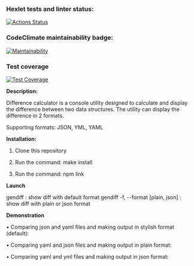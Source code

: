 ### Hexlet tests and linter status:
[![Actions Status](https://github.com/Developer2220/frontend-project-46/actions/workflows/hexlet-check.yml/badge.svg)](https://github.com/Developer2220/frontend-project-46/actions)

### CodeClimate maintainability badge:
[![Maintainability](https://api.codeclimate.com/v1/badges/93130a107a9b3d3a5d56/maintainability)](https://codeclimate.com/github/Developer2220/js-starter-project-46/maintainability)

### Test coverage
[![Test Coverage](https://api.codeclimate.com/v1/badges/5328c7cad9c24377d2d4/test_coverage)](https://codeclimate.com/github/Developer2220/frontend-project-46/test_coverage)

**Description:**

Difference calculator is a console utility designed to calculate and display the difference between two data structures. The utility can display the difference in 2 formats.

Supporting formats: JSON, YML, YAML

**Installation:**

1. Clone this repository

2. Run the command: make install

3. Run the command: npm link

**Launch**

gendiff <filepath1> <filepath2>: show diff with default format
gendiff -f, --format [plain, json] <filepath1> <filepath2>: show diff with plain or json format

**Demonstration**

• Comparing json and yaml files and making output in stylish format (default):

<!-- [![asciicast](https://asciinema.org/a/W7eEyo7B4uQwOv8euYOwyUryG.svg)](https://asciinema.org/a/W7eEyo7B4uQwOv8euYOwyUryG) -->

• Comparing yaml and json files and making output in plain format:


• Comparing yaml and yml files and making output in json format: